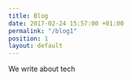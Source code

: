 ```yaml
---
title: Blog
date: 2017-02-24 15:57:00 +01:00
permalink: "/blog1"
position: 1
layout: default
---
```


We write about tech 